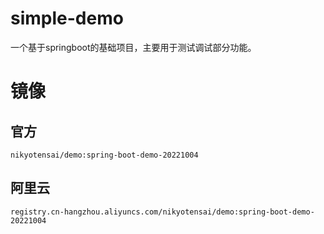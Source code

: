 # simple-demo
一个基于springboot的基础项目，主要用于测试调试部分功能。
# 镜像
## 官方
```
nikyotensai/demo:spring-boot-demo-20221004
```
## 阿里云
```
registry.cn-hangzhou.aliyuncs.com/nikyotensai/demo:spring-boot-demo-20221004
```



